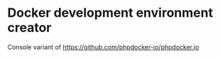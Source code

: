 # Docker development environment creator

Console variant of https://github.com/phpdocker-io/phpdocker.io